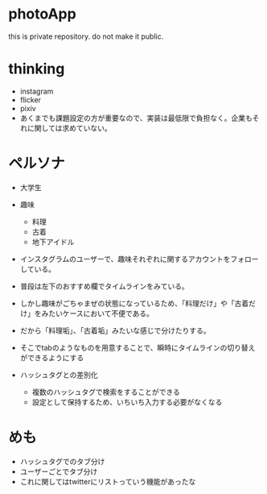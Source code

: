 # photoApp
this is private repository. do not make it public.

# thinking
- instagram
- flicker
- pixiv
- あくまでも課題設定の方が重要なので、実装は最低限で負担なく。企業もそれに関しては求めていない。

# ペルソナ
- 大学生
- 趣味
  - 料理
  - 古着
  - 地下アイドル
- インスタグラムのユーザーで、趣味それぞれに関するアカウントをフォローしている。
- 普段は左下のおすすめ欄でタイムラインをみている。
- しかし趣味がごちゃまぜの状態になっているため、「料理だけ」や「古着だけ」をみたいケースにおいて不便である。
- だから「料理垢」、「古着垢」みたいな感じで分けたりする。
- そこでtabのようなものを用意することで、瞬時にタイムラインの切り替えができるようにする

- ハッシュタグとの差別化
  - 複数のハッシュタグで検索をすることができる
  - 設定として保持するため、いちいち入力する必要がなくなる

# めも
- ハッシュタグでのタブ分け
- ユーザーごとでタブ分け
- これに関してはtwitterにリストっていう機能があったな
